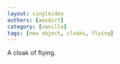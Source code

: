 ```yaml
---
layout: singleidea
authors: [aosdict]
category: [vanilla]
tags: [new object, cloaks, flying]
---
```

A cloak of flying.
